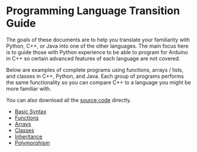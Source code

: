 # Programming Language Transition Guide

The goals of these documents are to help you translate your familiarity with Python, C++, or Java into one of the other languages. The main focus here is to guide those with Python experience to be able to program for Arduino in C++ so certain advanced features of each language are not covered.

Below are examples of complete programs using functions, arrays / lists, and classes in C++, Python, and Java. Each group of programs performs the same functionality so you can compare C++ to a language you might be more familiar with.

You can also download all the [source code](resources\c++_comparison\c++_comparison.zip) directly.

- [Basic Syntax](https://github.com/reparke/Programming-Language-Transition-Guide/blob/main/1_syntax.md)
- [Functions](https://github.com/reparke/Programming-Language-Transition-Guide/blob/main/2_functions.md)
- [Arrays](https://github.com/reparke/Programming-Language-Transition-Guide/blob/main/3_arrays.md)
- [Classes](https://github.com/reparke/Programming-Language-Transition-Guide/blob/main/4_classes.md)
- [Inheritance](https://github.com/reparke/Programming-Language-Transition-Guide/blob/main/5_inheritance.md)
- [Polymorphism](https://github.com/reparke/Programming-Language-Transition-Guide/blob/main/6_polymorphism.md)
